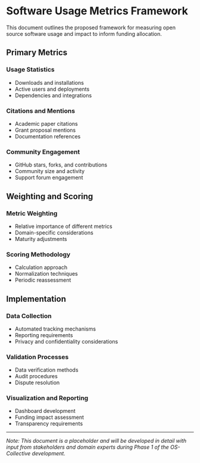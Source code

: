 # Software Usage Metrics Framework

This document outlines the proposed framework for measuring open source software usage and impact to inform funding allocation.

## Primary Metrics

### Usage Statistics
- Downloads and installations
- Active users and deployments
- Dependencies and integrations

### Citations and Mentions
- Academic paper citations
- Grant proposal mentions
- Documentation references

### Community Engagement
- GitHub stars, forks, and contributions
- Community size and activity
- Support forum engagement

## Weighting and Scoring

### Metric Weighting
- Relative importance of different metrics
- Domain-specific considerations
- Maturity adjustments

### Scoring Methodology
- Calculation approach
- Normalization techniques
- Periodic reassessment

## Implementation

### Data Collection
- Automated tracking mechanisms
- Reporting requirements
- Privacy and confidentiality considerations

### Validation Processes
- Data verification methods
- Audit procedures
- Dispute resolution

### Visualization and Reporting
- Dashboard development
- Funding impact assessment
- Transparency requirements

---

*Note: This document is a placeholder and will be developed in detail with input from stakeholders and domain experts during Phase 1 of the OS-Collective development.* 